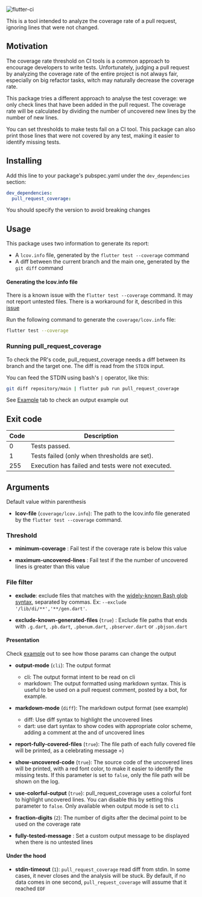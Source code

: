 ![flutter-ci](https://github.com/talesbarreto/pull_request_coverage/actions/workflows/flutter-ci.yml/badge.svg)

This is a tool intended to analyze the coverage rate of a pull request, ignoring lines that were not changed.

## Motivation

The coverage rate threshold on CI tools is a common approach to encourage developers to write tests. Unfortunately, judging a pull request by
analyzing the coverage rate of the entire project is not always fair, especially on big refactor tasks, witch may naturally decrease the coverage rate.

This package tries a different approach to analyse the test coverage: we only check lines that have been added in the pull request. The coverage rate will be calculated by dividing the number of
uncovered new lines by the number of new lines.

You can set thresholds to make tests fail on a CI tool. This package can also print those lines that were not covered by any test, making it easier to identify missing tests.

## Installing

Add this line to your package's pubspec.yaml under the `dev_dependencies` section:

```yaml
dev_dependencies:
  pull_request_coverage:
```

You should specify the version to avoid breaking changes

## Usage

This package uses two information to generate its report:

- A `lcov.info` file, generated by the `flutter test --coverage` command
- A diff between the current branch and the main one, generated by the `git diff` command

#### Generating the lcov.info file

There is a known issue with the `flutter test --coverage` command. It may not report untested files. There is a workaround for it, described in
this [issue](https://github.com/flutter/flutter/issues/27997#issuecomment-1144247839)

Run the following command to generate the `coverage/lcov.info` file:

```bash
flutter test --coverage
```

### Running pull_request_coverage

To check the PR's code, pull_request_coverage needs a diff between its branch and the target one. The diff is read from the `STDIN` input.

You can feed the STDIN using bash's `|` operator, like this:

```bash
git diff repository/main | flutter pub run pull_request_coverage
```

See [Example](https://github.com/talesbarreto/pull_request_coverage/tree/main/example) tab to check an output example out

## Exit code

| Code | Description                                       |
|------|---------------------------------------------------|
| 0    | Tests passed.                                     |
| 1    | Tests failed (only when thresholds are set).      |
| 255  | Execution has failed and tests were not executed. |

## Arguments

Default value within parenthesis

- **lcov-file** (`coverage/lcov.info`): The path to the lcov.info file generated by the `flutter test --coverage` command.

### Threshold

- **minimum-coverage** : Fail test if the coverage rate is below this value

- **maximum-uncovered-lines** : Fail test if the the number of uncovered lines is greater than this value

### File filter

- **exclude**: exclude files that matches with the [widely-known Bash glob syntax](https://pub.dev/packages/glob#syntax), separated by commas. Ex: `--exclude '/lib/di/**','**/gen.dart'`.

- **exclude-known-generated-files** (`true`) : Exclude file paths that ends with `.g.dart`, `.pb.dart`, `.pbenum.dart`, `.pbserver.dart` or `.pbjson.dart`

#### Presentation

Check [example](https://github.com/talesbarreto/pull_request_coverage/tree/main/example) out to see how those params can change the output

- **output-mode** (`cli`): The output format
  - cli: The output format intent to be read on cli
  - markdown: The output formatted using markdown syntax. This is useful to be used on a pull request comment, posted by a bot, for example.

- **markdown-mode** (`diff`): The markdown output format (see example)
  - diff: Use diff syntax to highlight the uncovered lines
  - dart: use dart syntax to show codes with appropriate color scheme, adding a comment at the and of uncovered lines

- **report-fully-covered-files** (`true`): The file path of each fully covered file will be printed, as a celebrating message =)

- **show-uncovered-code** (`true`): The source code of the uncovered lines will be printed, with a red font color, to make it easier to identify the missing tests.
  If this parameter is set to `false`, only the file path will be shown on the log.

- **use-colorful-output** (`true`): pull_request_coverage uses a colorful font to highlight uncovered lines. You can disable this by setting this parameter to `false`. Only available when output mode is set to `cli`

- **fraction-digits** (`2`): The number of digits after the decimal point to be used on the coverage rate

- **fully-tested-message** : Set a custom output message to be displayed when there is no untested lines

#### Under the hood

- **stdin-timeout** (`1`): `pull_request_coverage` read diff from stdin. In some cases, it never closes and the analysis will be stuck. By default, if no data comes in one second, `pull_request_coverage` will assume that it reached `EOF`  